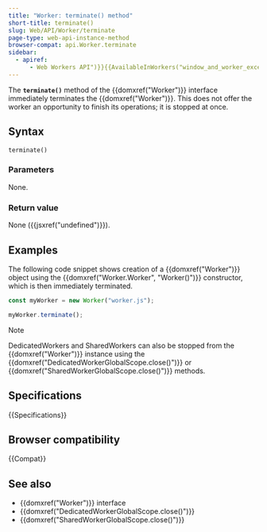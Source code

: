 ```yaml
---
title: "Worker: terminate() method"
short-title: terminate()
slug: Web/API/Worker/terminate
page-type: web-api-instance-method
browser-compat: api.Worker.terminate
sidebar:
  - apiref:
      - Web Workers API")}}{{AvailableInWorkers("window_and_worker_except_service
---
```


The **`terminate()`** method of the {{domxref("Worker")}} interface immediately terminates the {{domxref("Worker")}}. This does not offer the worker an opportunity to finish its operations; it is stopped at once.

## Syntax

```js-nolint
terminate()
```

### Parameters

None.

### Return value

None ({{jsxref("undefined")}}).

## Examples

The following code snippet shows creation of a {{domxref("Worker")}} object using the {{domxref("Worker.Worker", "Worker()")}} constructor, which is then immediately terminated.

```js
const myWorker = new Worker("worker.js");

myWorker.terminate();
```

> [!NOTE]
> DedicatedWorkers and SharedWorkers can also be stopped from the {{domxref("Worker")}} instance using the {{domxref("DedicatedWorkerGlobalScope.close()")}} or {{domxref("SharedWorkerGlobalScope.close()")}} methods.

## Specifications

{{Specifications}}

## Browser compatibility

{{Compat}}

## See also

- {{domxref("Worker")}} interface
- {{domxref("DedicatedWorkerGlobalScope.close()")}}
- {{domxref("SharedWorkerGlobalScope.close()")}}
